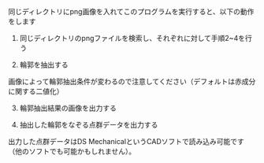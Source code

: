 同じディレクトリにpng画像を入れてこのプログラムを実行すると、以下の動作をします

1.  同じディレクトリのpngファイルを検索し、それぞれに対して手順2~4を行う

2.  輪郭を抽出する

画像によって輪郭抽出条件が変わるので注意してください（デフォルトは赤成分に関する二値化）

3.  輪郭抽出結果の画像を出力する

4.  抽出した輪郭をなぞる点群データを出力する

出力した点群データはDS MechanicalというCADソフトで読み込み可能です（他のソフトでも可能かもしれません）。
